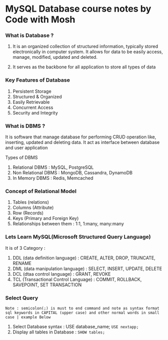 # MySQL Database course notes by Code with Mosh

### What is Database ?

1. It is an organized collection of structured information, typically stored electronically in computer system. It allows for data to be easily access, manage, modified, updated and deleted.

2. It serves as the backbone for all application to store all types of data

### Key Features of Database

1. Persistent Storage
2. Structured & Organized
3. Easily Retrievable
4. Concurrent Access
5. Security and Integrity

### What is DBMS ?

It is software that manage database for performing CRUD operation like, inserting, updated and deleting data. It act as interface between database and user application

Types of DBMS <br>

1. Relational DBMS : MySQL, PostgreSQL
2. Non Relational DBMS : MongoDB, Cassandra, DynamoDB
3. In Memory DBMS : Redis, Memcached

### Concept of Relational Model

1. Tables (relations)
2. Columns (Attribute)
3. Row (Records)
4. Keys (Primary and Foreign Key)
5. Relationships between them : 1:1, 1:many, many:many

### Lets Learn MySQL(Microsoft Structured Query Language)

It is of 3 Category : <br>

1.  DDL (data definition language) : CREATE, ALTER, DROP, TRUNCATE, RENAME
2.  DML (data manipulation language) : SELECT, INSERT, UPDATE, DELETE
3.  DCL (dtaa control language) : GRANT, REVOKE
4.  TCL (Transactional Control Language) : COMMIT, ROLLBACK, SAVEPOINT, SET TRANSACTION

### Select Query

`Note : semicolon(;) is must to end command and note as syntax format sql keywords in CAPITAL (upper case) and other normal words in small case | example Below`

1. Select Database syntax : USE database_name; `USE nextapp;`
2. Display all tables in Database : `SHOW tables;`
